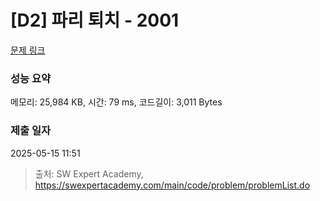 # [D2] 파리 퇴치 - 2001 

[문제 링크](https://swexpertacademy.com/main/code/problem/problemDetail.do?contestProbId=AV5PzOCKAigDFAUq) 

### 성능 요약

메모리: 25,984 KB, 시간: 79 ms, 코드길이: 3,011 Bytes

### 제출 일자

2025-05-15 11:51



> 출처: SW Expert Academy, https://swexpertacademy.com/main/code/problem/problemList.do